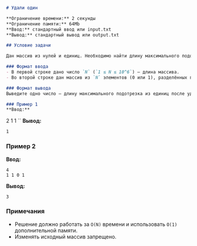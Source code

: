 ```markdown
# Удали один

**Ограничение времени:** 2 секунды  
**Ограничение памяти:** 64Mb  
**Ввод:** стандартный ввод или input.txt  
**Вывод:** стандартный вывод или output.txt  

## Условие задачи

Дан массив из нулей и единиц. Необходимо найти длину максимального подотрезка из единиц, который можно получить, удалив ровно один элемент массива.

### Формат ввода  
- В первой строке дано число `N` (`1 ≤ N ≤ 10^6`) — длина массива.  
- Во второй строке дан массив из `N` элементов (0 или 1), разделённых пробелами.  

### Формат вывода  
Выведите одно число — длину максимального подотрезка из единиц после удаления одного элемента.  

### Пример 1  
**Ввод:**  
```
2
1 1
``
**Вывод:**  
```
1
```  

### Пример 2  
**Ввод:**  
```
4
1 1 0 1
```  
**Вывод:**  
```
3
```  

### Примечания  
- Решение должно работать за `O(N)` времени и использовать `O(1)` дополнительной памяти.  
- Изменять исходный массив запрещено.  
```